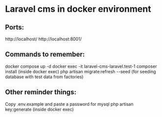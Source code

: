 # Laravel cms in docker environment

## Ports:
http://localhost/
http://localhost:8001/

## Commands to remember:
docker compose up -d
docker exec -it laravel-cms-laravel.test-1
composer install (inside docker exec)
php artisan migrate:refresh --seed (for seeding database with test data from factories)

## Other reminder things:
Copy .env.example and paste a password for mysql
php artisan key:generate (inside docker exec)

